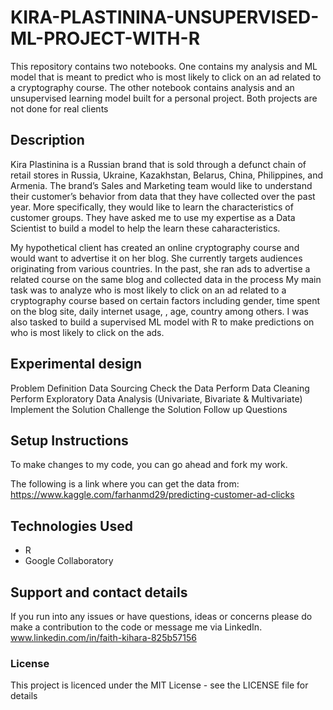 # KIRA-PLASTININA-UNSUPERVISED-ML-PROJECT-WITH-R
This repository contains two notebooks. One contains my analysis and ML model that is meant to predict who is most likely to click on an ad related to a cryptography course. The other notebook contains analysis and an unsupervised learning model built for a personal project. Both projects are not done for real clients

## Description
Kira Plastinina is a Russian brand that is sold through a defunct chain of retail stores in Russia, Ukraine, Kazakhstan, Belarus, China, Philippines, and Armenia. The brand’s Sales and Marketing team would like to understand their customer’s behavior from data that they have collected over the past year. More specifically, they would like to learn the characteristics of customer groups. They have asked me to use my expertise as a Data Scientist to build a model to help the learn these caharacteristics.

My hypothetical client has created an online cryptography course and would want to advertise it on her blog. She currently targets audiences originating from various countries. In the past, she ran ads to advertise a related course on the same blog and collected data in the process
My main task was to analyze who is most likely to click on an ad related to a cryptography course based
on certain factors including gender, time spent on the blog site, daily internet usage, , age, country among others. I was also tasked to build a supervised ML model with R to make predictions on who is most likely to click on the ads.

## Experimental design
Problem Definition
Data Sourcing
Check the Data
Perform Data Cleaning
Perform Exploratory Data Analysis (Univariate, Bivariate & Multivariate)
Implement the Solution
Challenge the Solution
Follow up Questions


## Setup Instructions
To make changes to my code, you can go ahead and fork my work.

The following is a link where you can get the data from: https://www.kaggle.com/farhanmd29/predicting-customer-ad-clicks


## Technologies Used
- R
- Google Collaboratory

## Support and contact details
If you run into any issues or have questions, ideas or concerns please do make a contribution to the code or 
message me via LinkedIn. www.linkedin.com/in/faith-kihara-825b57156

### License
This project is licenced under the MIT License - see the LICENSE file for details

